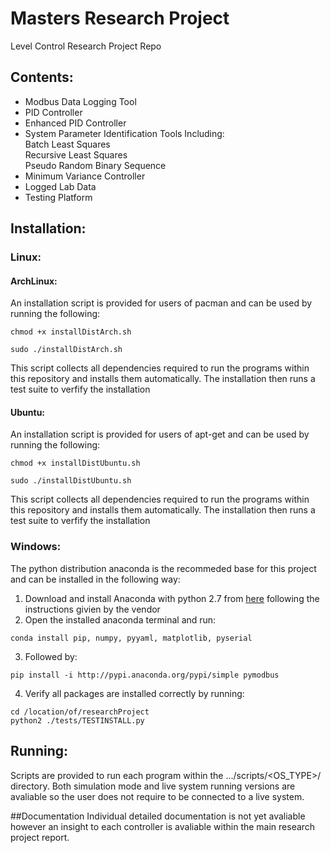 # Masters Research Project
Level Control Research Project Repo


## Contents:
* Modbus Data Logging Tool
* PID Controller
* Enhanced PID Controller
* System Parameter Identification Tools Including:  
 Batch Least Squares  
 Recursive Least Squares  
 Pseudo Random Binary Sequence
* Minimum Variance Controller  
* Logged Lab Data
* Testing Platform


## Installation:
### Linux:
#### ArchLinux:
An installation script is provided for users of pacman and can be used by
running the following:
```
chmod +x installDistArch.sh
```
```
sudo ./installDistArch.sh
```
This script collects all dependencies required to run the programs within this 
repository and installs them automatically. The installation then runs a test 
suite to verfify the installation

#### Ubuntu:
An installation script is provided for users of apt-get and can be used by
running the following:
```
chmod +x installDistUbuntu.sh
```
```
sudo ./installDistUbuntu.sh
```
This script collects all dependencies required to run the programs within this 
repository and installs them automatically. The installation then runs a test 
suite to verfify the installation

### Windows:
The python distribution anaconda is the recommeded base for this project and
can be installed in the following way:

1. Download and install Anaconda with python 2.7 from [here](https://www.continuum.io/downloads) following the instructions givien by the vendor
2. Open the installed anaconda terminal and run:
```
conda install pip, numpy, pyyaml, matplotlib, pyserial
```
3. Followed by:
```
pip install -i http://pypi.anaconda.org/pypi/simple pymodbus
```
4. Verify all packages are installed correctly by running:
```
cd /location/of/researchProject
python2 ./tests/TESTINSTALL.py
```

## Running:
Scripts are provided to run each program within the .../scripts/<OS_TYPE>/ directory.
Both simulation mode and live system running versions are avaliable so the user 
does not require to be connected to a live system.

##Documentation
Individual detailed documentation is not yet avaliable however an insight to each 
controller is avaliable within the main research project report.